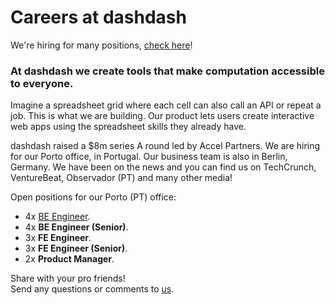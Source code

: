 # Careers at dashdash

We're hiring for many positions, [check here](https://github.com/dashdash/hiring/wiki)!

### At dashdash we create tools that make computation accessible to everyone.

Imagine a spreadsheet grid where each cell can also call an API or repeat a job. This is what we are building. Our product lets users create interactive web apps using the spreadsheet skills they already have. 

dashdash raised a $8m series A round led by Accel Partners. We are hiring for our Porto office, in Portugal. Our business team is also in Berlin, Germany. We have been on the news and you can find us on TechCrunch, VentureBeat, Observador (PT) and many other media!

Open positions for our Porto (PT) office:
* 4x [BE Engineer](https://github.com/dashdash/hiring/blob/master/job%20descriptions/BE%20engineer.md).
* 4x **BE Engineer (Senior)**.
* 3x **FE Engineer**.
* 3x **FE Engineer (Senior)**.
* 2x **Product Manager**.


Share with your pro friends!  
Send any questions or comments to [us](mailto:join@dashdash.com).
